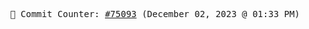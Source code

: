 <p align="center">
    <samp>
        📮 Commit Counter: <a href="https://github.com/Javascript-void0/Javascript-void0/commits/main">#75093</a> (December 02, 2023 @ 01:33 PM)
    </samp>
</p>
